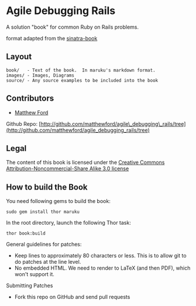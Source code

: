 Agile Debugging Rails
=====================

A solution "book" for common Ruby on Rails problems.

format adapted from the [sinatra-book][]

Layout
------

    book/   - Text of the book.  In maruku's markdown format.
    images/ - Images, Diagrams
    source/ - Any source examples to be included into the book

Contributors
------------
* [Matthew Ford](http://bitzesty.com)

Github Repo:
[http://github.com/matthewford/agile\_debugging\_rails/tree](http://github.com/matthewford/agile_debugging_rails/tree)

Legal
-----

The content of this book is licensed under the [Creative Commons Attribution-Noncommercial-Share Alike 3.0 license][]

[sinatra-book]:http://github.com/sinatra/sinatra-book/tree
[Creative Commons Attribution-Noncommercial-Share Alike 3.0 license]: http://creativecommons.org/licenses/by-nc-sa/3.0/us/

How to build the Book
---------------------

You need following gems to build the book:

    sudo gem install thor maruku

In the root directory, launch the following Thor task:

    thor book:build
        
General guidelines for patches:

* Keep lines to approximately 80 characters or less.  This is to allow git to do patches at the line level.
* No embedded HTML.  We need to render to LaTeX (and then PDF), which won't support it.


Submitting Patches

* Fork this repo on GitHub and send pull requests

